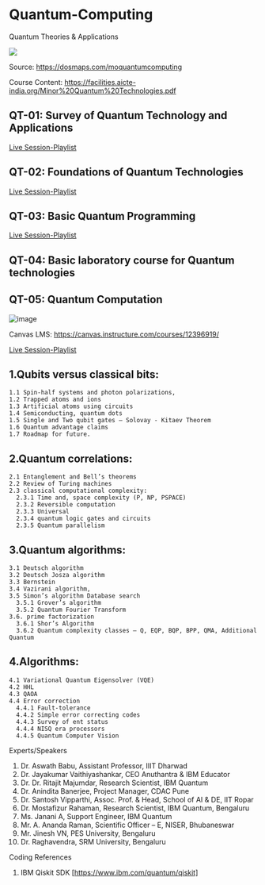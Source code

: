 # Quantum-Computing
Quantum Theories &amp; Applications

<img src="https://cdn.myportfolio.com/b268981b-d19c-44b4-ae50-645ed14e0457/59b43da2-dfec-4b07-9f3a-260b979c2614.png?h=80ca327eb01b4a5db51a0f2ce39495dc">

Source: https://dosmaps.com/moquantumcomputing

Course Content: https://facilities.aicte-india.org/Minor%20Quantum%20Technologies.pdf

## QT-01: Survey of Quantum Technology and Applications
<a href="https://www.youtube.com/playlist?list=PLFxYlZrPtZWzMTf-LKF0BrY25F9KEhCFy">Live Session-Playlist</a> 

## QT-02: Foundations of Quantum Technologies
<a href="https://www.youtube.com/playlist?list=PLFxYlZrPtZWzDFk-BOy8iXWS4qWqHV-sa">Live Session-Playlist</a> 

## QT-03: Basic Quantum Programming
<a href="https://www.youtube.com/watch?v=2n_KOVRg6VU&list=PLFxYlZrPtZWxfuRiXkb85tLyWEng5hmun
">Live Session-Playlist</a>

## QT-04: Basic laboratory course for Quantum technologies

## QT-05: Quantum Computation
![image](https://github.com/user-attachments/assets/cb66b90d-71c8-412f-9cd5-bcd0dbf101ab)

Canvas LMS: https://canvas.instructure.com/courses/12396919/

<a href="https://www.youtube.com/playlist?list=PLFxYlZrPtZWyjwBiDJqQWaZAKvnytTYZ2">Live Session-Playlist</a>

## 1.Qubits versus classical bits: 
	1.1 Spin-half systems and photon polarizations,
	1.2 Trapped atoms and ions
	1.3 Artificial atoms using circuits
	1.4 Semiconducting, quantum dots
	1.5 Single and Two qubit gates – Solovay - Kitaev Theorem
	1.6 Quantum advantage claims
	1.7 Roadmap for future.

## 2.Quantum correlations: 
	2.1 Entanglement and Bell’s theorems
	2.2 Review of Turing machines
	2.3 classical computational complexity: 
	  2.3.1 Time and, space complexity (P, NP, PSPACE)
	  2.3.2 Reversible computation
	  2.3.3 Universal
	  2.3.4 quantum logic gates and circuits
	  2.3.5 Quantum parallelism

## 3.Quantum algorithms: 
	3.1 Deutsch algorithm
	3.2 Deutsch Josza algorithm
	3.3 Bernstein
	3.4 Vazirani algorithm, 
	3.5 Simon’s algorithm Database search
	  3.5.1 Grover’s algorithm
	  3.5.2 Quantum Fourier Transform 
	3.6. prime factorization
	  3.6.1 Shor’s Algorithm
	  3.6.2 Quantum complexity classes – Q, EQP, BQP, BPP, QMA, Additional Quantum

## 4.Algorithms: 
	4.1 Variational Quantum Eigensolver (VQE)
	4.2 HHL
	4.3 QAOA
	4.4 Error correction
	  4.4.1 Fault-tolerance
	  4.4.2 Simple error correcting codes
	  4.4.3 Survey of ent status
	  4.4.4 NISQ era processors
	  4.4.5 Quantum Computer Vision

Experts/Speakers

1) Dr. Aswath Babu, Assistant Professor, IIIT Dharwad
2) Dr. Jayakumar Vaithiyashankar, CEO Anuthantra & IBM Educator
3) Dr. Dr. Ritajit Majumdar, Research Scientist, IBM Quantum
4) Dr. Anindita Banerjee, Project Manager, CDAC Pune
5) Dr. Santosh Vipparthi, Assoc. Prof. & Head, School of AI & DE, IIT Ropar
6) Dr. Mostafizur Rahaman, Research Scientist, IBM Quantum, Bengaluru
7) Ms. Janani A, Support Engineer, IBM Quantum
8) Mr. A. Ananda Raman, Scientific Officer – E, NISER, Bhubaneswar
9) Mr. Jinesh VN, PES University, Bengaluru
10) Dr. Raghavendra, SRM University, Bengaluru

Coding References
1) IBM Qiskit SDK [https://www.ibm.com/quantum/qiskit]
